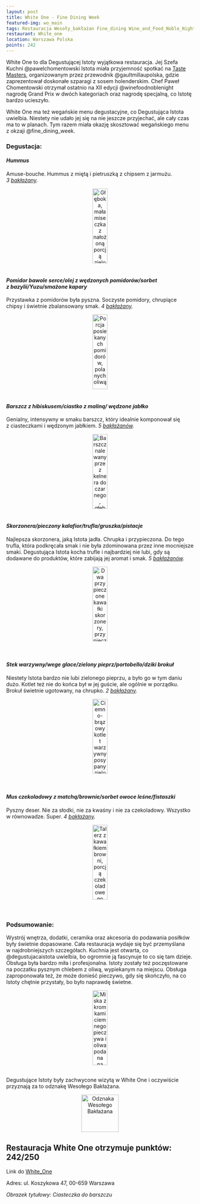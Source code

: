 ```yaml
---
layout: post
title: White One - Fine Dining Week
featured-img: wo_main
tags: Restauracja Wesoły_bakłażan Fine_dining Wine_and_Food_Noble_Night Gault_Millau Fine_dining_week Wege Wegan
restaurant: White_one
location: Warszawa Polska
points: 242
---
```


White One to dla Degustującej Istoty wyjątkowa restauracja.
Jej Szefa Kuchni @pawelchomentowski Istota miała przyjemność spotkać na [Taste Masters],
 organizowanym przez przewodnik @gaultmillaupolska, gdzie zaprezentował doskonałe szparagi z&nbsp;sosem holenderskim.
 Chef Paweł Chomentowski otrzymał ostatnio na XII edycji @winefoodnoblenight nagrodę Grand Prix
 w&nbsp;dwóch kategoriach oraz nagrodę specjalną, co Istotę bardzo ucieszyło.

White One ma też wegańskie menu degustacyjne, co Degustująca Istota uwielbia.
Niestety nie udało jej się na nie jeszcze przyjechać, ale cały czas ma to w&nbsp;planach.
 Tym razem miała okazję skosztować wegańskiego menu z&nbsp;okzaji @fine_dining_week.

### Degustacja:

#### *Hummus*

Amuse-bouche. Hummus z&nbsp;miętą i&nbsp;pietruszką z&nbsp;chipsem z&nbsp;jarmużu. _3&nbsp;[bakłażany]._
<center><div style="width:65%">
<img src="{{site.img_url}}/assets/img/posts/wo_am_bo.jpg" alt="Głęboka, mała miseczka
z nałożoną porcją zielonkawego hummusu i wetkniętym chipsem z jarmużu"
height="200px" width="40px" />
</div></center>
<br />

#### *Pomidor bawole serce/olej z&nbsp;wędzonych pomidorów/sorbet z&nbsp;bazylii/Yuzu/smażone kapary*

Przystawka z&nbsp;pomidorów była pyszna. Soczyste pomidory, chrupiące chipsy i&nbsp;świetnie zbalansowany smak.
_4&nbsp;[bakłażany]._
<center><div style="width:65%">
<img src="{{site.img_url}}/assets/img/posts/wo_tatar.jpg" alt="Porcja posiekanych pomidorów,
polanych oliwą, posypanych kaparami i z zielonkawymi chipsami na górze."
height="200px" width="40px" />
</div></center>
<br />

#### *Barszcz z&nbsp;hibiskusem/ciastko z&nbsp;maliną/ wędzone jabłko*

Genialny, intensywny w&nbsp;smaku barszcz, który idealnie komponował się z&nbsp;ciasteczkami
 i&nbsp;wędzonym jabłkiem. _5&nbsp;[bakłażanów]._
<center><div style="width:65%">
<img src="{{site.img_url}}/assets/img/posts/wo_barszcz.jpg" alt="Barszcz nalewany przez kelnera do czarnego,
 głębokiego talerza z dwoma ciasteczkami na spodzie."
height="200px" width="40px" />
</div></center>
<br />

#### *Skorzonera/pieczony kalafior/trufla/gruszka/pistacje*

Najlepsza skorzonera, jaką Istota jadła. Chrupka i&nbsp;przypieczona.
Do tego trufla, która podkręcała smak i&nbsp;nie była zdominowana przez inne mocniejsze smaki.
Degustująca Istota kocha trufle i&nbsp;najbardziej nie lubi, gdy są dodawane do produktów,
które zabijają jej aromat i&nbsp;smak. _5&nbsp;[bakłażanów]._
<center><div style="width:65%">
<img src="{{site.img_url}}/assets/img/posts/wo_scorz.jpg" alt="Dwa przypieczone kawałki skorzonery,
przypieczony kalafior, plasterki czarnej trufli, pokruszone pistacje i biały sos." height="200px" width="40px" />
</div></center>
<br />&ensp;&ensp;

#### *Stek warzywny/wege glace/zielony pieprz/portobello/dziki brokuł*

Niestety Istota bardzo nie lubi zielonego pieprzu, a&nbsp;było go w&nbsp;tym daniu dużo.
Kotlet też nie do końca był w&nbsp;jej guście, ale ogólnie w&nbsp;porządku. Brokuł świetnie ugotowany, na chrupko.
_2&nbsp;[bakłażany]._
<center><div style="width:65%">
<img src="{{site.img_url}}/assets/img/posts/wo_kotlet.jpg" alt="Ciemno-brązowy kotlet warzywny posypany
zielonym pieprzem, obok dwie gałązki dzikiego brokułu i liść nasturcji."
height="200px" width="40px" />
</div></center>
<br />&ensp;&ensp;

#### *Mus czekoladowy z&nbsp;matchą/brownie/sorbet owoce leśne/fistaszki*

Pyszny deser. Nie za słodki, nie za kwaśny i&nbsp;nie za czekoladowy. Wszystko w&nbsp;równowadze. Super. _4&nbsp;[bakłażany]._
<center><div style="width:50%">
<img src="{{site.img_url}}/assets/img/posts/wo_deser.jpg" alt="Talerz z kawałkiem browni,
 porcją czekoladowego musu i porcją różowego sorbetu. Posypany porzeczkami i malinami,
 oraz udekorowany liśćmi buraka."
height="200px" width="40px" />
</div></center>
<br />&ensp;&ensp;

### Podsumowanie:

Wystrój wnętrza, dodatki, ceramika oraz akcesoria do podawania posiłków były świetnie dopasowane.
Cała restauracja wydaje się być przemyślana w&nbsp;najdrobniejszych szczegółach. Kuchnia jest otwarta, co
@degustujacaistota uwielbia, bo ogromnie ją fascynuje to co się tam dzieje. Obsługa była
 bardzo miła i&nbsp;profesjonalna. Istoty zostały też poczęstowane
 na poczatku pysznym chlebem z&nbsp;oliwą, wypiekanym na miejscu. Obsługa zaproponowała też,
 że może donieść pieczywo, gdy się skończyło, na co Istoty chętnie
  przystały, bo było naprawdę świetne.
<center><div style="width:65%">
<img src="{{site.img_url}}/assets/img/posts/wo_chleb.jpg" alt="Miska z kromkami ciemnego pieczywa
 i oliwa podana na wyżłobionym kawałku drewna."
height="200px" width="40px" />
</div></center>
<br />

Degustujące Istoty były zachwycone wizytą w White One i&nbsp;oczywiście przyznają
za to odznakę Wesołego Bakłażana.

<center><div style="width:35%">
<img src="{{site.img_url}}/assets/img/odznaka_new.gif" alt="Odznaka Wesołego Bakłażana" height="100" width="auto" />
</div></center>

## Restauracja White One otrzymuje punktów: **242/250**
Link do [White_One]

Adres: ul. Koszykowa 47, 00-659 Warszawa

_Obrazek tytułowy: Ciasteczka do barszczu_

[White_One]: http://whiteone.pl/
[bakłażany]: /about#baklazan
[bakłażanów]: /about#baklazan
[Taste Masters]: /taste-masters/







